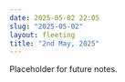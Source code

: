 ```yaml
---
date: 2025-05-02 22:05
slug: "2025-05-02"
layout: fleeting
title: "2nd May, 2025"
---
```


Placeholder for future notes.
